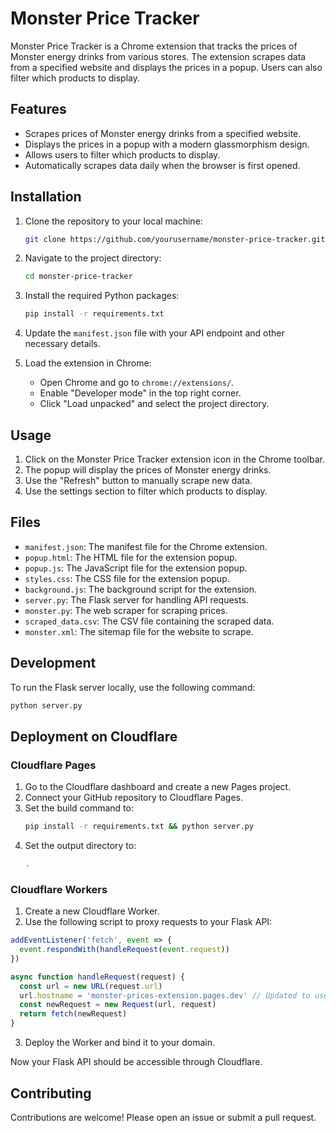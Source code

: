 # Monster Price Tracker

Monster Price Tracker is a Chrome extension that tracks the prices of Monster energy drinks from various stores. The extension scrapes data from a specified website and displays the prices in a popup. Users can also filter which products to display.

## Features

- Scrapes prices of Monster energy drinks from a specified website.
- Displays the prices in a popup with a modern glassmorphism design.
- Allows users to filter which products to display.
- Automatically scrapes data daily when the browser is first opened.

## Installation

1. Clone the repository to your local machine:
   ```sh
   git clone https://github.com/yourusername/monster-price-tracker.git
   ```

2. Navigate to the project directory:
   ```sh
   cd monster-price-tracker
   ```

3. Install the required Python packages:
   ```sh
   pip install -r requirements.txt
   ```

4. Update the `manifest.json` file with your API endpoint and other necessary details.

5. Load the extension in Chrome:
   - Open Chrome and go to `chrome://extensions/`.
   - Enable "Developer mode" in the top right corner.
   - Click "Load unpacked" and select the project directory.

## Usage

1. Click on the Monster Price Tracker extension icon in the Chrome toolbar.
2. The popup will display the prices of Monster energy drinks.
3. Use the "Refresh" button to manually scrape new data.
4. Use the settings section to filter which products to display.

## Files

- `manifest.json`: The manifest file for the Chrome extension.
- `popup.html`: The HTML file for the extension popup.
- `popup.js`: The JavaScript file for the extension popup.
- `styles.css`: The CSS file for the extension popup.
- `background.js`: The background script for the extension.
- `server.py`: The Flask server for handling API requests.
- `monster.py`: The web scraper for scraping prices.
- `scraped_data.csv`: The CSV file containing the scraped data.
- `monster.xml`: The sitemap file for the website to scrape.

## Development

To run the Flask server locally, use the following command:
```sh
python server.py
```

## Deployment on Cloudflare

### Cloudflare Pages

1. Go to the Cloudflare dashboard and create a new Pages project.
2. Connect your GitHub repository to Cloudflare Pages.
3. Set the build command to:
   ```sh
   pip install -r requirements.txt && python server.py
   ```
4. Set the output directory to:
   ```sh
   .
   ```

### Cloudflare Workers

1. Create a new Cloudflare Worker.
2. Use the following script to proxy requests to your Flask API:

```javascript
addEventListener('fetch', event => {
  event.respondWith(handleRequest(event.request))
})

async function handleRequest(request) {
  const url = new URL(request.url)
  url.hostname = 'monster-prices-extension.pages.dev' // Updated to use Cloudflare Pages URL
  const newRequest = new Request(url, request)
  return fetch(newRequest)
}
```

3. Deploy the Worker and bind it to your domain.

Now your Flask API should be accessible through Cloudflare.

## Contributing

Contributions are welcome! Please open an issue or submit a pull request.
